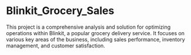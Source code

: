# Blinkit_Grocery_Sales
This project is a comprehensive analysis and solution for optimizing operations within Blinkit, a popular grocery delivery service. It focuses on various key areas of the business, including sales performance, inventory management, and customer satisfaction.
